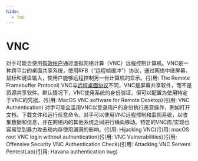 ```yaml
---
hide:
  - toc
---
```


# VNC

对手可能会使用[有效帐户](https://attack.mitre.org/techniques/T1078)通过虚拟网络计算（VNC）远程控制计算机。VNC是一种跨平台的桌面共享系统，使用RFB（“远程帧缓冲”）协议，通过网络中继屏幕、鼠标和键盘输入，使用户能够远程控制另一台计算机的显示。(引用: The Remote Framebuffer Protocol)  VNC与[远程桌面协议](https://attack.mitre.org/techniques/T1021/001)不同，VNC是屏幕共享软件，而不是资源共享软件。默认情况下，VNC使用系统的身份验证，但可以配置为使用特定于VNC的凭据。(引用: MacOS VNC software for Remote Desktop)(引用: VNC Authentication)  对手可能会滥用VNC以登录用户的身份执行恶意操作，例如打开文档、下载文件和运行任意命令。对手可以使用VNC远程控制和监视系统，以收集数据和信息，并在网络内的其他系统之间进行横向移动。特定的VNC库/实现也容易受到暴力攻击和内存使用漏洞的影响。(引用: Hijacking VNC)(引用: macOS root VNC login without authentication)(引用: VNC Vulnerabilities)(引用: Offensive Security VNC Authentication Check)(引用: Attacking VNC Servers PentestLab)(引用: Havana authentication bug)
